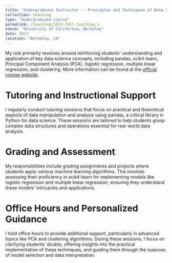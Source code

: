 ```yaml
---
title: "Undergraduate Instructor -- Principles and Techniques of Data Science"
collection: teaching
type: "Undergraduate course"
permalink: /teaching/2023-fall-teaching-1
venue: "University of California, Berkeley"
date: 2023
location: "Berkeley, CA"
---
```


My role primarily revolves around reinforcing students' understanding and application of key data science concepts, including pandas, scikit-learn, Principal Component Analysis (PCA), logistic regression, multiple linear regression, and clustering. More information can be found at the [official course website](https://ds100.org/fa23/).


Tutoring and Instructional Support
======
I regularly conduct tutoring sessions that focus on practical and theoretical aspects of data manipulation and analysis using pandas, a critical library in Python for data science. These sessions are tailored to help students grasp complex data structures and operations essential for real-world data analysis.

Grading and Assessment
======
My responsibilities include grading assignments and projects where students apply various machine learning algorithms. This involves assessing their proficiency in scikit-learn for implementing models like logistic regression and multiple linear regression, ensuring they understand these models' intricacies and applications.

Office Hours and Personalized Guidance
======
I hold office hours to provide additional support, particularly in advanced topics like PCA and clustering algorithms. During these sessions, I focus on clarifying students’ doubts, offering insights into the practical implementation of these techniques, and guiding them through the nuances of model selection and data interpretation.
